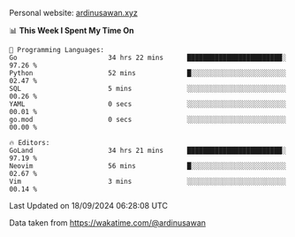 Personal website: [ardinusawan.xyz](https://ardinusawan.xyz)

<!--START_SECTION:waka-->
📊 **This Week I Spent My Time On** 

```text
💬 Programming Languages: 
Go                       34 hrs 22 mins      ████████████████████████░   97.26 % 
Python                   52 mins             █░░░░░░░░░░░░░░░░░░░░░░░░   02.47 % 
SQL                      5 mins              ░░░░░░░░░░░░░░░░░░░░░░░░░   00.26 % 
YAML                     0 secs              ░░░░░░░░░░░░░░░░░░░░░░░░░   00.01 % 
go.mod                   0 secs              ░░░░░░░░░░░░░░░░░░░░░░░░░   00.00 % 

🔥 Editors: 
GoLand                   34 hrs 21 mins      ████████████████████████░   97.19 % 
Neovim                   56 mins             █░░░░░░░░░░░░░░░░░░░░░░░░   02.67 % 
Vim                      3 mins              ░░░░░░░░░░░░░░░░░░░░░░░░░   00.14 % 
```


 Last Updated on 18/09/2024 06:28:08 UTC
<!--END_SECTION:waka-->
Data taken from https://wakatime.com/@ardinusawan

